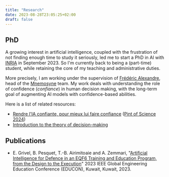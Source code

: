 ```yaml
---
title: "Research"
date: 2023-08-28T23:05:25+02:00
draft: false
---
```


## PhD

A growing interest in artificial intelligence, coupled with the frustration of not finding enough time to study it seriously, led me to start a PhD in AI with [INRIA](https://www.inria.fr) in September 2023. So I'm currently back to being a (part-time) student, while retaining the core of my teaching and administrative duties.

More precisely, I am working under the supervision of [Frédéric Alexandre](https://www.labri.fr//perso//falexand/), head of the [Mnemosyne](https://www.inria.fr/fr/mnemosyne) team. My work deals with understanding the role of confidence (*confiance*) in human decision making, with the long-term goal of augmenting AI models with confidence-based abilities.

Here is a list of related resources:

- [Rendre l'IA confiante, pour mieux lui faire confiance](/pub/PoS2024Pesquet.pdf) ([Pint of Science 2024](https://pintofscience.fr/))
- [Introduction to the theory of decision-making](https://www.bpesquet.fr/ainotes/decision/introduction.html)

## Publications

- E. Grivel, B. Pesquet, T.-B. Airimitoaie and A. Zemmari, "[Artificial Intelligence for Defence in an EQF6 Training and Education Program, from the Design to the Execution](https://ieeexplore.ieee.org/abstract/document/10125126)" 2023 IEEE Global Engineering Education Conference (EDUCON), Kuwait, Kuwait, 2023.
